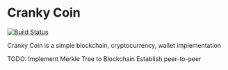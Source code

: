# Cranky Coin
[![Build Status](https://travis-ci.org/cranklin/crankycoin.svg?branch=master)](https://travis-ci.org/cranklin/crankycoin)

Cranky Coin is a simple blockchain, cryptocurrency, wallet implementation

TODO:
Implement Merkle Tree to Blockchain
Establish peer-to-peer
